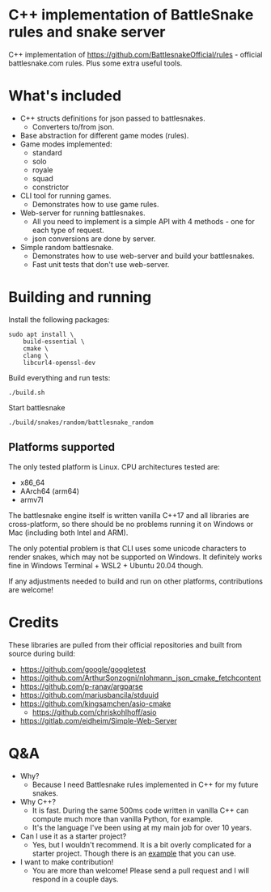 # C++ implementation of BattleSnake rules and snake server

C++ implementation of https://github.com/BattlesnakeOfficial/rules - official battlesnake.com rules. Plus some extra useful tools.

# What's included

* C++ structs definitions for json passed to battlesnakes.
  * Converters to/from json.
* Base abstraction for different game modes (rules).
* Game modes implemented:
  * standard
  * solo
  * royale
  * squad
  * constrictor
* CLI tool for running games.
  * Demonstrates how to use game rules.
* Web-server for running battlesnakes.
  * All you need to implement is a simple API with 4 methods - one for each type of request.
  * json conversions are done by server.
* Simple random battlesnake.
  * Demonstrates how to use web-server and build your battlesnakes.
  * Fast unit tests that don't use web-server.

# Building and running

Install the following packages:

```
sudo apt install \
    build-essential \
    cmake \
    clang \
    libcurl4-openssl-dev
```

Build everything and run tests:

```
./build.sh
```

Start battlesnake

```
./build/snakes/random/battlesnake_random
```

## Platforms supported

The only tested platform is Linux. CPU architectures tested are:
* x86_64
* AArch64 (arm64)
* armv7l

The battlesnake engine itself is written vanilla C++17 and all libraries are cross-platform, so there should be no problems running it on Windows or Mac (including both Intel and ARM).

The only potential problem is that CLI uses some unicode characters to render snakes, which may not be supported on Windows. It definitely works fine in Windows Terminal + WSL2 + Ubuntu 20.04 though.

If any adjustments needed to build and run on other platforms, contributions are welcome!

# Credits

These libraries are pulled from their official repositories and built from source during build:

* https://github.com/google/googletest
* https://github.com/ArthurSonzogni/nlohmann_json_cmake_fetchcontent
* https://github.com/p-ranav/argparse
* https://github.com/mariusbancila/stduuid
* https://github.com/kingsamchen/asio-cmake
  * https://github.com/chriskohlhoff/asio
* https://gitlab.com/eidheim/Simple-Web-Server

# Q&A

* Why?
  * Because I need Battlesnake rules implemented in C++ for my future snakes.
* Why C++?
  * It is fast. During the same 500ms code written in vanilla C++ can compute much more than vanilla Python, for example.
  * It's the language I've been using at my main job for over 10 years.
* Can I use it as a starter project?
  * Yes, but I wouldn't recommend. It is a bit overly complicated for a starter project. Though there is an [example](snakes/random/snake_random.cpp) that you can use.
* I want to make contribution!
  * You are more than welcome! Please send a pull request and I will respond in a couple days.
